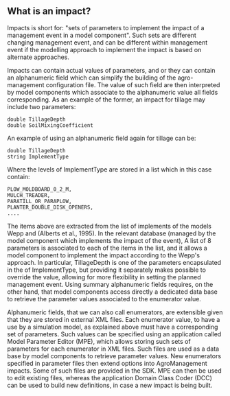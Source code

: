 ## What is an impact?

Impacts is short for: "sets of parameters to implement the impact of a management event in a model component". Such sets are different changing management event, and can be different within management event if the modelling approach to implement the impact is based on alternate approaches.

Impacts can contain actual values of parameters, and or they can contain an alphanumeric field which can simplify the building of the agro-management configuration file. The value of such field are then interpreted by model components which associate to the alphanumeric value all fields corresponding. As an example of the former, an impact for tillage may include two parameters:

```
double TillageDepth
double SoilMixingCoefficient
```

An example of using an alphanumeric field again for tillage can be:

```
double TillageDepth
string ImplementType
```

Where the levels of ImplementType are stored in a list which in this case contain:

```
PLOW_MOLDBOARD_0_2_M,
MULCH_TREADER,
PARATILL_OR_PARAPLOW,
PLANTER_DOUBLE_DISK_OPENERS,
....
```

The items above are extracted from the list of implements of the models Wepp and (Alberts et al., 1995). In the relevant database (managed by the model component which implements the impact of the event), A list of 8 parameters is associated to each of the items in the list, and it allows a model component to implement the impact according to the Wepp's approach. In particular, TillageDepth is one of the parameters encapsulated in the of ImplementType, but providing it separately makes possible to override the value, allowing for more flexibility in setting the planned management event. Using summary alphanumeric fields requires, on the other hand, that model components access directly a dedicated data base to retrieve the parameter values associated to the enumerator value. 

Alphanumeric fields, that we can also call enumerators, are extensible given that they are stored in external XML files. Each enumerator value, to  have a use by a simulation model, as explained above must have a corresponding set of parameters. Such values can be specified using an application called Model Parameter Editor (MPE), which allows storing such sets of parameters for each enumerator in XML files. Such files are used as a data base by model components to retrieve parameter values. New enumerators specified in parameter files then extend options into AgroManagement impacts. Some of such files are provided in the SDK. MPE can then be used to edit existing files, whereas the application Domain Class Coder (DCC) can be used to build new definitions, in case a new impact is being built.
